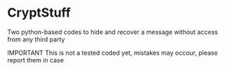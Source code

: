# CryptStuff
Two python-based codes to hide and recover a message without access from any third party

IMPORTANT
This is not a tested coded yet, mistakes may occour, please report them in case
